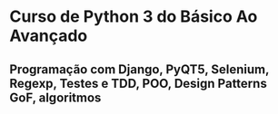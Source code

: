 # Curso de Python 3 do Básico Ao Avançado
## Programação com Django, PyQT5, Selenium, Regexp, Testes e TDD, POO, Design Patterns GoF, algoritmos
